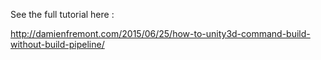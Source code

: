 See the full tutorial here :

http://damienfremont.com/2015/06/25/how-to-unity3d-command-build-without-build-pipeline/
